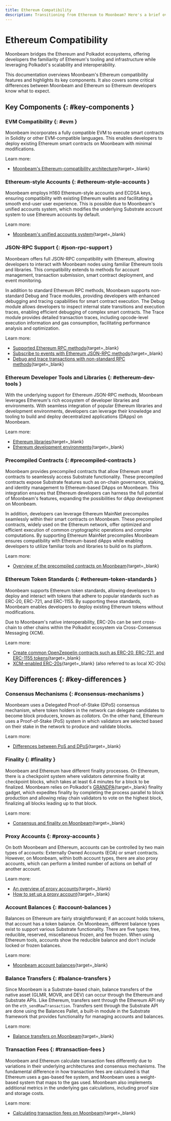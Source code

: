 ```yaml
---
title: Ethereum Compatibility
description: Transitioning from Ethereum to Moonbeam? Here's a brief overview of the key components and key differences of Moonbeam's Ethereum compatibility.
---
```


# Ethereum Compatibility

Moonbeam bridges the Ethereum and Polkadot ecosystems, offering developers the familiarity of Ethereum's tooling and infrastructure while leveraging Polkadot's scalability and interoperability.

This documentation overviews Moonbeam's Ethereum compatibility features and highlights its key components. It also covers some critical differences between Moonbeam and Ethereum so Ethereum developers know what to expect.

## Key Components {: #key-components }

### EVM Compatibility {: #evm }

Moonbeam incorporates a fully compatible EVM to execute smart contracts in Solidity or other EVM-compatible languages. This enables developers to deploy existing Ethereum smart contracts on Moonbeam with minimal modifications.

Learn more:

- [Moonbeam's Ethereum-compatibility architecture](/learn/platform/technology#ethereum-compatibility-architecture){target=\_blank}

### Ethereum-style Accounts {: #ethereum-style-accounts }

Moonbeam employs H160 Ethereum-style accounts and ECDSA keys, ensuring compatibility with existing Ethereum wallets and facilitating a smooth end-user user experience. This is possible due to Moonbeam's unified accounts system, which modifies the underlying Substrate account system to use Ethereum accounts by default.

Learn more:

- [Moonbeam's unified accounts system](/learn/core-concepts/unified-accounts){target=\_blank}

### JSON-RPC Support {: #json-rpc-support }

Moonbeam offers full JSON-RPC compatibility with Ethereum, allowing developers to interact with Moonbeam nodes using familiar Ethereum tools and libraries. This compatibility extends to methods for account management, transaction submission, smart contract deployment, and event monitoring.

In addition to standard Ethereum RPC methods, Moonbeam supports non-standard Debug and Trace modules, providing developers with enhanced debugging and tracing capabilities for smart contract execution. The Debug module allows developers to inspect internal state transitions and execution traces, enabling efficient debugging of complex smart contracts. The Trace module provides detailed transaction traces, including opcode-level execution information and gas consumption, facilitating performance analysis and optimization.

Learn more:

- [Supported Ethereum RPC methods](/learn/core-concepts/rpc-support){target=\_blank}
- [Subscribe to events with Ethereum JSON-RPC methods](/builders/build/eth-api/pubsub){target=\_blank}
- [Debug and trace transactions with non-standard RPC methods](/builders/build/eth-api/debug-trace){target=\_blank}

### Ethereum Developer Tools and Libraries {: #ethereum-dev-tools }

With the underlying support for Ethereum JSON-RPC methods, Moonbeam leverages Ethereum's rich ecosystem of developer libraries and environments. With seamless integration of popular Ethereum libraries and development environments, developers can leverage their knowledge and tooling to build and deploy decentralized applications (DApps) on Moonbeam.

Learn more:

- [Ethereum libraries](/builders/build/eth-api/libraries/){target=\_blank}
- [Ethereum development environments](/builders/build/eth-api/libraries/){target=\_blank}

### Precompiled Contracts {: #precompiled-contracts }

Moonbeam provides precompiled contracts that allow Ethereum smart contracts to seamlessly access Substrate functionality. These precompiled contracts expose Substrate features such as on-chain governance, staking, and identity management to Ethereum-based DApps on Moonbeam. This integration ensures that Ethereum developers can harness the full potential of Moonbeam's features, expanding the possibilities for dApp development on Moonbeam.

In addition, developers can leverage Ethereum MainNet precompiles seamlessly within their smart contracts on Moonbeam. These precompiled contracts, widely used on the Ethereum network, offer optimized and efficient execution of common cryptographic operations and complex computations. By supporting Ethereum MainNet precompiles Moonbeam ensures compatibility with Ethereum-based dApps while enabling developers to utilize familiar tools and libraries to build on its platform.

Learn more:

- [Overview of the precompiled contracts on Moonbeam](/builders/pallets-precompiles/precompiles/overview){target=\_blank}

### Ethereum Token Standards {: #ethereum-token-standards }

Moonbeam supports Ethereum token standards, allowing developers to deploy and interact with tokens that adhere to popular standards such as ERC-20, ERC-721, and ERC-1155. By supporting these standards, Moonbeam enables developers to deploy existing Ethereum tokens without modifications.

Due to Moonbeam's native interoperability, ERC-20s can be sent cross-chain to other chains within the Polkadot ecosystem via Cross-Consensus Messaging (XCM).

Learn more:

- [Create common OpenZeppelin contracts such as ERC-20, ERC-721, and ERC-1155 tokens](/builders/build/eth-api/dev-env/openzeppelin/contracts){target=\_blank}
- [XCM-enabled ERC-20s](/builders/interoperability/xcm/xc20/overview#local-xc20s){target=\_blank} (also referred to as local XC-20s)

## Key Differences {: #key-differences }

### Consensus Mechanisms {: #consensus-mechanisms }

Moonbeam uses a Delegated Proof-of-Stake (DPoS) consensus mechanism, where token holders in the network can delegate candidates to become block producers, known as _collators_. On the other hand, Ethereum uses a Proof-of-Stake (PoS) system in which validators are selected based on their stake in the network to produce and validate blocks.

Learn more:

- [Differences between PoS and DPoS](/learn/core-concepts/consensus-finality#main-differences){target=_blank}

### Finality {: #finality }

Moonbeam and Ethereum have different finality processes. On Ethereum, there is a checkpoint system where validators determine finality at checkpoint blocks, which takes at least 6.4 minutes for a block to be finalized. Moonbeam relies on Polkadot's [GRANDPA](https://wiki.polkadot.network/docs/learn-consensus#finality-gadget-grandpa){target=\_blank} finality gadget, which expedites finality by completing the process parallel to block production and allowing relay chain validators to vote on the highest block, finalizing all blocks leading up to that block.

Learn more:

- [Consensus and finality on Moonbeam](/learn/core-concepts/consensus-finality){target=_blank}

### Proxy Accounts {: #proxy-accounts }

On both Moonbeam and Ethereum, accounts can be controlled by two main types of accounts: Externally Owned Accounts (EOA) or smart contracts. However, on Moonbeam, within both account types, there are also proxy accounts, which can perform a limited number of actions on behalf of another account.

Learn more:

- [An overview of proxy accounts](https://wiki.polkadot.network/docs/learn-proxies){target=\_blank}
- [How to set up a proxy account](/tokens/manage/proxy-accounts){target=\_blank}

### Account Balances {: #account-balances }

Balances on Ethereum are fairly straightforward; if an account holds tokens, that account has a token balance. On Moonbeam, different balance types exist to support various Substrate functionality. There are five types: free, reducible, reserved, miscellaneous frozen, and fee frozen. When using Ethereum tools, accounts show the reducible balance and don't include locked or frozen balances.

Learn more:

- [Moonbeam account balances](/learn/core-concepts/balances){target=_blank}

### Balance Transfers {: #balance-transfers }

Since Moonbeam is a Substrate-based chain, balance transfers of the native asset (GLMR, MOVR, and DEV) can occur through the Ethereum and Substrate APIs. Like Ethereum, transfers sent through the Ethereum API rely on the `eth_sendRawTransaction`. Transfers sent through the Substrate API are done using the Balances Pallet, a built-in module in the Substrate framework that provides functionality for managing accounts and balances.

Learn more:

- [Balance transfers on Moonbeam](/learn/core-concepts/transfers-api){target=_blank}

### Transaction Fees {: #transaction-fees }

Moonbeam and Ethereum calculate transaction fees differently due to variations in their underlying architectures and consensus mechanisms. The fundamental difference in how transaction fees are calculated is that Ethereum uses a gas-based fee system, and Moonbeam uses a weight-based system that maps to the gas used. Moonbeam also implements additional metrics in the underlying gas calculations, including proof size and storage costs.

Learn more:

- [Calculating transaction fees on Moonbeam](/learn/core-concepts/tx-fees){target=\_blank}
